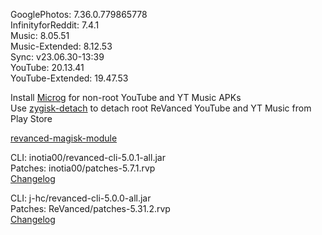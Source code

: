 GooglePhotos: 7.36.0.779865778  
InfinityforReddit: 7.4.1  
Music: 8.05.51  
Music-Extended: 8.12.53  
Sync: v23.06.30-13:39  
YouTube: 20.13.41  
YouTube-Extended: 19.47.53  

Install [Microg](https://github.com/ReVanced/GmsCore/releases) for non-root YouTube and YT Music APKs  
Use [zygisk-detach](https://github.com/j-hc/zygisk-detach) to detach root ReVanced YouTube and YT Music from Play Store  

[revanced-magisk-module](https://github.com/j-hc/revanced-magisk-module)
  
CLI: inotia00/revanced-cli-5.0.1-all.jar  
Patches: inotia00/patches-5.7.1.rvp  
[Changelog](https://github.com/inotia00/revanced-patches/releases/tag/v5.7.1)

CLI: j-hc/revanced-cli-5.0.0-all.jar  
Patches: ReVanced/patches-5.31.2.rvp  
[Changelog](https://github.com/ReVanced/revanced-patches/releases/tag/v5.31.2)  
